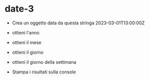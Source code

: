 # date-3
- Crea un oggetto data da questa stringa 2023-03-01T13:00:00Z

- ottieni l'anno

- ottieni il mese

- ottieni il giorno

- ottieni il giorno della settimana

- Stampa i risultati sulla console